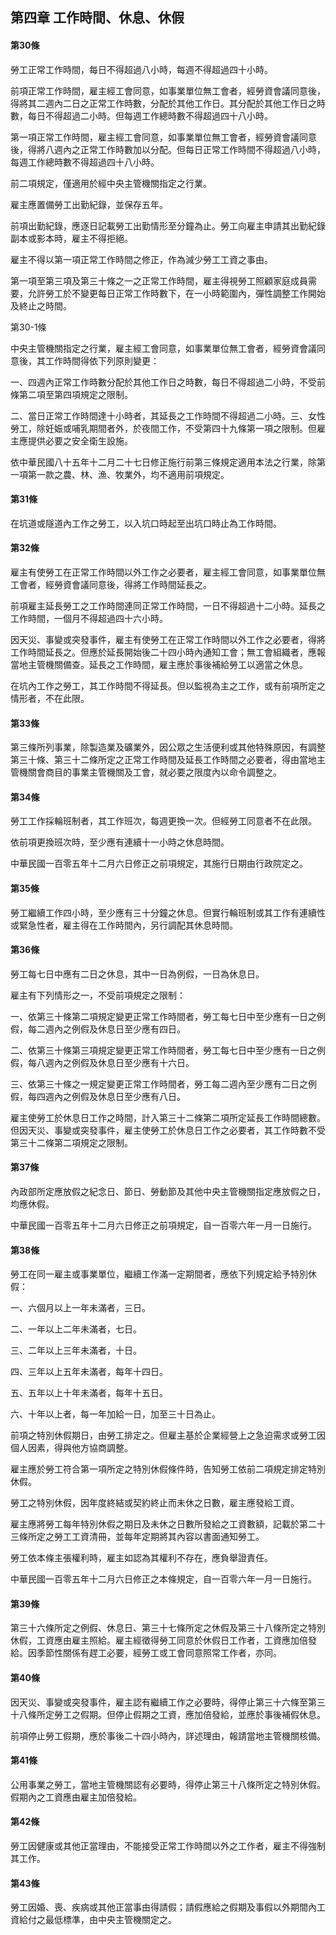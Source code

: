 ## 第四章 工作時間、休息、休假

#### 第30條

勞工正常工作時間，每日不得超過八小時，每週不得超過四十小時。

前項正常工作時間，雇主經工會同意，如事業單位無工會者，經勞資會議同意後，得將其二週內二日之正常工作時數，分配於其他工作日。其分配於其他工作日之時數，每日不得超過二小時。但每週工作總時數不得超過四十八小時。

第一項正常工作時間，雇主經工會同意，如事業單位無工會者，經勞資會議同意後，得將八週內之正常工作時數加以分配。但每日正常工作時間不得超過八小時，每週工作總時數不得超過四十八小時。

前二項規定，僅適用於經中央主管機關指定之行業。

雇主應置備勞工出勤紀錄，並保存五年。

前項出勤紀錄，應逐日記載勞工出勤情形至分鐘為止。勞工向雇主申請其出勤紀錄副本或影本時，雇主不得拒絕。

雇主不得以第一項正常工作時間之修正，作為減少勞工工資之事由。

第一項至第三項及第三十條之一之正常工作時間，雇主得視勞工照顧家庭成員需要，允許勞工於不變更每日正常工作時數下，在一小時範圍內，彈性調整工作開始及終止之時間。

第30-1條

中央主管機關指定之行業，雇主經工會同意，如事業單位無工會者，經勞資會議同意後，其工作時間得依下列原則變更：

一、四週內正常工作時數分配於其他工作日之時數，每日不得超過二小時，不受前條第二項至第四項規定之限制。

二、當日正常工作時間達十小時者，其延長之工作時間不得超過二小時。三、女性勞工，除妊娠或哺乳期間者外，於夜間工作，不受第四十九條第一項之限制。但雇主應提供必要之安全衛生設施。

依中華民國八十五年十二月二十七日修正施行前第三條規定適用本法之行業，除第一項第一款之農、林、漁、牧業外，均不適用前項規定。

#### 第31條

在坑道或隧道內工作之勞工，以入坑口時起至出坑口時止為工作時間。

#### 第32條

雇主有使勞工在正常工作時間以外工作之必要者，雇主經工會同意，如事業單位無工會者，經勞資會議同意後，得將工作時間延長之。

前項雇主延長勞工之工作時間連同正常工作時間，一日不得超過十二小時。延長之工作時間，一個月不得超過四十六小時。

因天災、事變或突發事件，雇主有使勞工在正常工作時間以外工作之必要者，得將工作時間延長之。但應於延長開始後二十四小時內通知工會；無工會組織者，應報當地主管機關備查。延長之工作時間，雇主應於事後補給勞工以適當之休息。

在坑內工作之勞工，其工作時間不得延長。但以監視為主之工作，或有前項所定之情形者，不在此限。

#### 第33條

第三條所列事業，除製造業及礦業外，因公眾之生活便利或其他特殊原因，有調整第三十條、第三十二條所定之正常工作時間及延長工作時間之必要者，得由當地主管機關會商目的事業主管機關及工會，就必要之限度內以命令調整之。

#### 第34條

勞工工作採輪班制者，其工作班次，每週更換一次。但經勞工同意者不在此限。

依前項更換班次時，至少應有連續十一小時之休息時間。

中華民國一百零五年十二月六日修正之前項規定，其施行日期由行政院定之。

#### 第35條

勞工繼續工作四小時，至少應有三十分鐘之休息。但實行輪班制或其工作有連續性或緊急性者，雇主得在工作時間內，另行調配其休息時間。

#### 第36條

勞工每七日中應有二日之休息，其中一日為例假，一日為休息日。

雇主有下列情形之一，不受前項規定之限制：

一、依第三十條第二項規定變更正常工作時間者，勞工每七日中至少應有一日之例假，每二週內之例假及休息日至少應有四日。

二、依第三十條第三項規定變更正常工作時間者，勞工每七日中至少應有一日之例假，每八週內之例假及休息日至少應有十六日。

三、依第三十條之一規定變更正常工作時間者，勞工每二週內至少應有二日之例假，每四週內之例假及休息日至少應有八日。

雇主使勞工於休息日工作之時間，計入第三十二條第二項所定延長工作時間總數。但因天災、事變或突發事件，雇主使勞工於休息日工作之必要者，其工作時數不受第三十二條第二項規定之限制。

#### 第37條

內政部所定應放假之紀念日、節日、勞動節及其他中央主管機關指定應放假之日，均應休假。

中華民國一百零五年十二月六日修正之前項規定，自一百零六年一月一日施行。

#### 第38條

勞工在同一雇主或事業單位，繼續工作滿一定期間者，應依下列規定給予特別休假：

一、六個月以上一年未滿者，三日。

二、一年以上二年未滿者，七日。

三、二年以上三年未滿者，十日。

四、三年以上五年未滿者，每年十四日。

五、五年以上十年未滿者，每年十五日。

六、十年以上者，每一年加給一日，加至三十日為止。

前項之特別休假期日，由勞工排定之。但雇主基於企業經營上之急迫需求或勞工因個人因素，得與他方協商調整。

雇主應於勞工符合第一項所定之特別休假條件時，告知勞工依前二項規定排定特別休假。

勞工之特別休假，因年度終結或契約終止而未休之日數，雇主應發給工資。

雇主應將勞工每年特別休假之期日及未休之日數所發給之工資數額，記載於第二十三條所定之勞工工資清冊，並每年定期將其內容以書面通知勞工。

勞工依本條主張權利時，雇主如認為其權利不存在，應負舉證責任。

中華民國一百零五年十二月六日修正之本條規定，自一百零六年一月一日施行。

#### 第39條

第三十六條所定之例假、休息日、第三十七條所定之休假及第三十八條所定之特別休假，工資應由雇主照給。雇主經徵得勞工同意於休假日工作者，工資應加倍發給。因季節性關係有趕工必要，經勞工或工會同意照常工作者，亦同。

#### 第40條

因天災、事變或突發事件，雇主認有繼續工作之必要時，得停止第三十六條至第三十八條所定勞工之假期。但停止假期之工資，應加倍發給，並應於事後補假休息。

前項停止勞工假期，應於事後二十四小時內，詳述理由，報請當地主管機關核備。

#### 第41條

公用事業之勞工，當地主管機關認有必要時，得停止第三十八條所定之特別休假。假期內之工資應由雇主加倍發給。

#### 第42條

勞工因健康或其他正當理由，不能接受正常工作時間以外之工作者，雇主不得強制其工作。

#### 第43條

勞工因婚、喪、疾病或其他正當事由得請假；請假應給之假期及事假以外期間內工資給付之最低標準，由中央主管機關定之。
